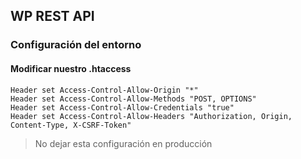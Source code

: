 ## WP REST API
### Configuración del entorno


#### Modificar nuestro .htaccess

```
Header set Access-Control-Allow-Origin "*"
Header set Access-Control-Allow-Methods "POST, OPTIONS"
Header set Access-Control-Allow-Credentials "true"
Header set Access-Control-Allow-Headers "Authorization, Origin, Content-Type, X-CSRF-Token"
```

> No dejar esta configuración en producción
